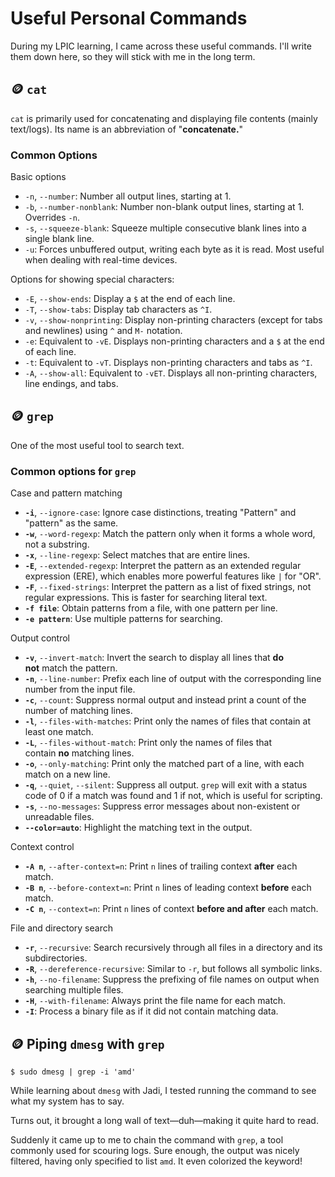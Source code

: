 # Useful Personal Commands

During my LPIC learning, I came across these useful commands. I'll write them down here, so they will stick with me in the long term.

## 🪙 `cat`
`cat` is primarily used for concatenating and displaying file contents (mainly text/logs). Its name is an abbreviation of "**concatenate.**"

### Common Options
Basic options
- `-n`, `--number`: Number all output lines, starting at 1.
- `-b`, `--number-nonblank`: Number non-blank output lines, starting at 1. Overrides `-n`.
- `-s`, `--squeeze-blank`: Squeeze multiple consecutive blank lines into a single blank line.
- `-u`: Forces unbuffered output, writing each byte as it is read. Most useful when dealing with real-time devices. 

Options for showing special characters:
- `-E`, `--show-ends`: Display a `$` at the end of each line.
- `-T`, `--show-tabs`: Display tab characters as `^I`.
- `-v`, `--show-nonprinting`: Display non-printing characters (except for tabs and newlines) using `^` and `M-` notation.
- `-e`: Equivalent to `-vE`. Displays non-printing characters and a `$` at the end of each line.
- `-t`: Equivalent to `-vT`. Displays non-printing characters and tabs as `^I`.
- `-A`, `--show-all`: Equivalent to `-vET`. Displays all non-printing characters, line endings, and tabs. 

## 🪙 `grep`
One of the most useful tool to search text.

### Common options for `grep`
Case and pattern matching
- **`-i`**, `--ignore-case`: Ignore case distinctions, treating "Pattern" and "pattern" as the same.
- **`-w`**, `--word-regexp`: Match the pattern only when it forms a whole word, not a substring.
- **`-x`**, `--line-regexp`: Select matches that are entire lines.
- **`-E`**, `--extended-regexp`: Interpret the pattern as an extended regular expression (ERE), which enables more powerful features like `|` for "OR".
- **`-F`**, `--fixed-strings`: Interpret the pattern as a list of fixed strings, not regular expressions. This is faster for searching literal text.
- **`-f file`**: Obtain patterns from a file, with one pattern per line.
- **`-e pattern`**: Use multiple patterns for searching. 

Output control
- **`-v`**, `--invert-match`: Invert the search to display all lines that **do not** match the pattern.
- **`-n`**, `--line-number`: Prefix each line of output with the corresponding line number from the input file.
- **`-c`**, `--count`: Suppress normal output and instead print a count of the number of matching lines.
- **`-l`**, `--files-with-matches`: Print only the names of files that contain at least one match.
- **`-L`**, `--files-without-match`: Print only the names of files that contain **no** matching lines.
- **`-o`**, `--only-matching`: Print only the matched part of a line, with each match on a new line.
- **`-q`**, `--quiet`, `--silent`: Suppress all output. `grep` will exit with a status code of 0 if a match was found and 1 if not, which is useful for scripting.
- **`-s`**, `--no-messages`: Suppress error messages about non-existent or unreadable files.
- **`--color=auto`**: Highlight the matching text in the output. 

Context control
- **`-A n`**, `--after-context=n`: Print `n` lines of trailing context **after** each match.
- **`-B n`**, `--before-context=n`: Print `n` lines of leading context **before** each match.
- **`-C n`**, `--context=n`: Print `n` lines of context **before and after** each match. 

File and directory search

- **`-r`**, `--recursive`: Search recursively through all files in a directory and its subdirectories.
- **`-R`**, `--dereference-recursive`: Similar to `-r`, but follows all symbolic links.
- **`-h`**, `--no-filename`: Suppress the prefixing of file names on output when searching multiple files.
- **`-H`**, `--with-filename`: Always print the file name for each match.
- **`-I`**: Process a binary file as if it did not contain matching data.

## 🪙 Piping `dmesg` with `grep`
```
$ sudo dmesg | grep -i 'amd'
```
While learning about `dmesg` with Jadi, I tested running the command to see what my system has to say.  

Turns out, it brought a long wall of text—duh—making it quite hard to read. 

Suddenly it came up to me to chain the command with `grep`, a tool commonly used for scouring logs. Sure enough, the output was nicely filtered, having only specified to list  `amd`. It even colorized the keyword!

